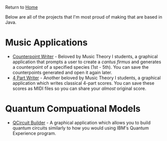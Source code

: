 Return to [Home](https://master10104.github.io/index.html)

Below are all of the projects that I'm most proud of making that are based in Java. 

# Music Applications
* [Counterpoint Writer](https://master10104.github.io/java/counterpointWriter.html) - Beloved by Music Theory I students, a graphical application that prompts a user to create a *cantus firmus* and generates a counterpoint of a specified species (1st - 5th). You can save the counterpoints generated and open it again later. 
* [4 Part Writer](https://master10104.github.io/java/4PartWriter.html) - Another beloved by Music Theory I students, a graphical application which writes classical 4-part scores. You can save these scores as MIDI files so you can share your *almost* original score.

# Quantum Compuational Models
* [QCircuit Builder](https://master10104.github.io/java/qcircuitBuilder.html) - A graphical application which allows you to build quantum circuits similarly to how you would using IBM's Quantum Experience program.
